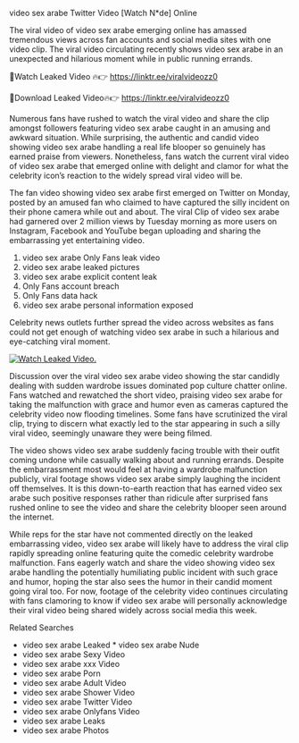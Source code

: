 ﻿video sex arabe Twitter Video [Watch N*de] Online

The viral video of ﻿video sex arabe emerging online has amassed tremendous views across fan accounts and social media sites with one video clip. The viral video circulating recently shows ﻿video sex arabe in an unexpected and hilarious moment while in public running errands. 

🔴Watch Leaked Video 🔥👉  https://linktr.ee/viralvideozz0 

🔴Download Leaked Video🔥👉  https://linktr.ee/viralvideozz0 

Numerous fans have rushed to watch the viral video and share the clip amongst followers featuring ﻿video sex arabe caught in an amusing and awkward situation. While surprising, the authentic and candid video showing ﻿video sex arabe handling a real life blooper so genuinely has earned praise from viewers. Nonetheless, fans watch the current viral video of ﻿video sex arabe that emerged online with delight and clamor for what the celebrity icon’s reaction to the widely spread viral video will be.

The fan video showing ﻿video sex arabe first emerged on Twitter on Monday, posted by an amused fan who claimed to have captured the silly incident on their phone camera while out and about. The viral Clip of ﻿video sex arabe had garnered over 2 million views by Tuesday morning as more users on Instagram, Facebook and YouTube began uploading and sharing the embarrassing yet entertaining video. 

1. ﻿video sex arabe Only Fans leak video
2. ﻿video sex arabe leaked pictures
3. ﻿video sex arabe explicit content leak
4. Only Fans account breach
5. Only Fans data hack
6. ﻿video sex arabe personal information exposed

Celebrity news outlets further spread the video across websites as fans could not get enough of watching ﻿video sex arabe in such a hilarious and eye-catching viral moment. 

[![Watch Leaked Video.](https://miro.medium.com/v2/resize:fit:828/format:webp/1*cilzJN44JGOrTw9NJCrNHA.gif "Watch Leaked Video")](https://linktr.ee/viralvideozz0)

Discussion over the viral ﻿video sex arabe video showing the star candidly dealing with sudden wardrobe issues dominated pop culture chatter online. Fans watched and rewatched the short video, praising ﻿video sex arabe for taking the malfunction with grace and humor even as cameras captured the celebrity video now flooding timelines. Some fans have scrutinized the viral clip, trying to discern what exactly led to the star appearing in such a silly viral video, seemingly unaware they were being filmed.

The video shows ﻿video sex arabe suddenly facing trouble with their outfit coming undone while casually walking about and running errands. Despite the embarrassment most would feel at having a wardrobe malfunction publicly, viral footage shows ﻿video sex arabe simply laughing the incident off themselves. It is this down-to-earth reaction that has earned ﻿video sex arabe such positive responses rather than ridicule after surprised fans rushed online to see the video and share the celebrity blooper seen around the internet.  

While reps for the star have not commented directly on the leaked embarrassing video, ﻿video sex arabe will likely have to address the viral clip rapidly spreading online featuring quite the comedic celebrity wardrobe malfunction. Fans eagerly watch and share the video showing ﻿video sex arabe handling the potentially humiliating public incident with such grace and humor, hoping the star also sees the humor in their candid moment going viral too. For now, footage of the celebrity video continues circulating with fans clamoring to know if ﻿video sex arabe will personally acknowledge their viral video being shared widely across social media this week.

Related Searches
* ﻿video sex arabe Leaked
﻿* video sex arabe Nude
* ﻿video sex arabe Sexy Video
* ﻿video sex arabe xxx Video
* ﻿video sex arabe Porn
* ﻿video sex arabe Adult Video
* ﻿video sex arabe Shower Video
* ﻿video sex arabe Twitter Video
* ﻿video sex arabe Onlyfans Video
* ﻿video sex arabe Leaks
* ﻿video sex arabe Photos